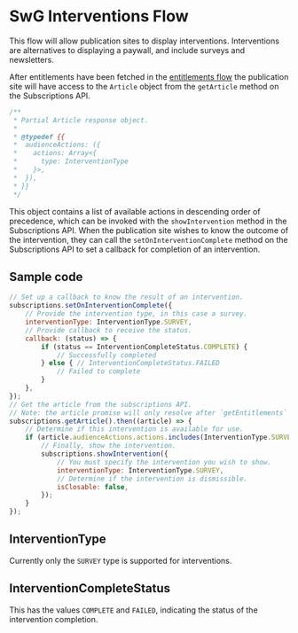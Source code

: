 <!---
Copyright 2018 The Subscribe with Google Authors. All Rights Reserved.

Licensed under the Apache License, Version 2.0 (the "License");
you may not use this file except in compliance with the License.
You may obtain a copy of the License at

     http://www.apache.org/licenses/LICENSE-2.0

Unless required by applicable law or agreed to in writing, software
distributed under the License is distributed on an "AS-IS" BASIS,
WITHOUT WARRANTIES OR CONDITIONS OF ANY KIND, either express or implied.
See the License for the specific language governing permissions and
limitations under the License.
-->

# SwG Interventions Flow

This flow will allow publication sites to display interventions. Interventions are alternatives to displaying a paywall, and include surveys and newsletters.

After entitlements have been fetched in the [entitlements flow](entitlements-flow.md) the publication site will have access to the `Article` object from the `getArticle` method on the Subscriptions API.
```javascript
/**
 * Partial Article response object.
 *
 * @typedef {{
 *  audienceActions: ({
 *    actions: Array<{
 *      type: InterventionType
 *    }>,
 *  }),
 * }}
 */
 ```
 This object contains a list of available actions in descending order of precedence, which can be invoked with the `showIntervention` method in the Subscriptions API. When the publication site wishes to know the outcome of the intervention, they can call the `setOnInterventionComplete` method on the Subscriptions API to set a callback for completion of an intervention.

 ## Sample code
```javascript
// Set up a callback to know the result of an intervention.
subscriptions.setOnInterventionComplete({
	// Provide the intervention type, in this case a survey.
	interventionType: InterventionType.SURVEY,
	// Provide callback to receive the status.
	callback: (status) => {
		if (status == InterventionCompleteStatus.COMPLETE) {
			// Successfully completed
		} else { // InterventionCompleteStatus.FAILED
			// Failed to complete
		}
	},
});
// Get the article from the subscriptions API.
// Note: the article promise will only resolve after `getEntitlements` has completed.
subscriptions.getArticle().then((article) => {
	// Determine if this intervention is available for use.
	if (article.audienceActions.actions.includes(InterventionType.SURVEY)) {
		// Finally, show the intervention.
		subscriptions.showIntervention({
			// You must specify the intervention you wish to show.
			interventionType: InterventionType.SURVEY,
			// Determine if the intervention is dismissible.
			isClosable: false,
		});
	}
});
```
## InterventionType
Currently only the `SURVEY` type is supported for interventions.

## InterventionCompleteStatus
This has the values `COMPLETE` and `FAILED`, indicating the status of the intervention completion.
